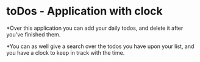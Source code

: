 # toDos - Application with clock

*Over this application you can add your daily todos, and delete it after you've finished them.

*You can as well give a search over the todos you have upon your list, and you have a clock to
keep in track with the time.
